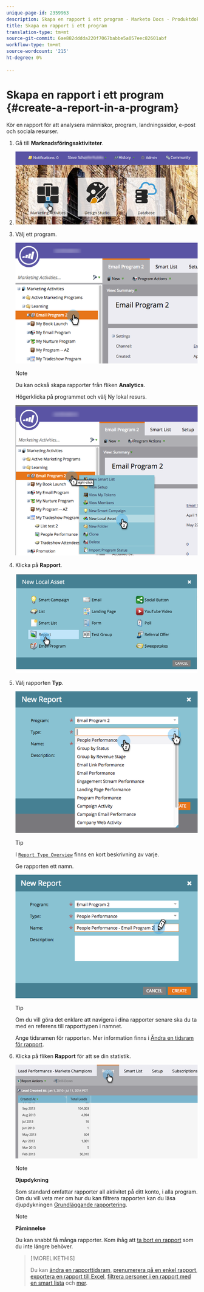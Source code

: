 ```yaml
---
unique-page-id: 2359963
description: Skapa en rapport i ett program - Marketo Docs - Produktdokumentation
title: Skapa en rapport i ett program
translation-type: tm+mt
source-git-commit: 6ae882dddda220f7067babbe5a057eec82601abf
workflow-type: tm+mt
source-wordcount: '215'
ht-degree: 0%

---
```



# Skapa en rapport i ett program {#create-a-report-in-a-program}

Kör en rapport för att analysera människor, program, landningssidor, e-post och sociala resurser.

1. Gå till **Marknadsföringsaktiviteter**.
1. ![](assets/login-marketing-activities.png)

1. Välj ett program.

   ![](assets/selectprogramreport.png)

   >[!NOTE]
   >
   >Du kan också skapa rapporter från fliken **Analytics**.

   Högerklicka på programmet och välj Ny lokal resurs.

   ![](assets/programrightclick-asset.png)

1. Klicka på **Rapport**.

   ![](assets/image2014-9-15-18-3a36-3a46.png)

1. Välj rapporten **Typ**.

   ![](assets/choosereport.png)

   >[!TIP]
   >
   >I [`Report Type Overview`](https://docs.marketo.com/display/DOCS/Report+Type+Overview) finns en kort beskrivning av varje.

   Ge rapporten ett namn.

   ![](assets/namereport.png)

   >[!TIP]
   >
   >Om du vill göra det enklare att navigera i dina rapporter senare ska du ta med en referens till rapporttypen i namnet.

   Ange tidsramen för rapporten. Mer information finns i [Ändra en tidsram för rapport](../../../../product-docs/reporting/basic-reporting/editing-reports/change-a-report-time-frame.md).

1. Klicka på fliken **Rapport** för att se din statistik.

   ![](assets/image2014-9-15-18-3a38-3a5.png)

   >[!NOTE]
   >
   >**Djupdykning**
   >
   >
   >Som standard omfattar rapporter all aktivitet på ditt konto, i alla program. Om du vill veta mer om hur du kan filtrera rapporten kan du läsa djupdykningen [Grundläggande rapportering](https://docs.marketo.com/display/docs/basic+reporting).

   >[!NOTE]
   >
   >**Påminnelse**
   >
   >
   >Du kan snabbt få många rapporter. Kom ihåg att [ta bort en rapport](../../../../product-docs/reporting/basic-reporting/report-activity/delete-a-report.md) som du inte längre behöver.

   >[!MORELIKETHIS]
   >
   >
   >
   >Du kan [ändra en rapporttidsram](../../../../product-docs/reporting/basic-reporting/editing-reports/change-a-report-time-frame.md), [prenumerera på en enkel rapport](../../../../product-docs/reporting/basic-reporting/report-subscriptions/subscribe-to-a-basic-report.md), [exportera en rapport till Excel](../../../../product-docs/reporting/basic-reporting/report-activity/export-a-report-to-excel.md), [filtrera personer i en rapport med en smart lista](../../../../product-docs/reporting/basic-reporting/editing-reports/filter-people-in-a-report-with-a-smart-list.md) och [mer](https://docs.marketo.com/display/docs/basic+reporting).

